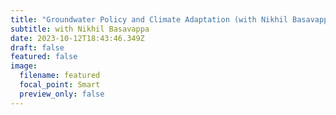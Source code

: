 ```yaml
---
title: "Groundwater Policy and Climate Adaptation (with Nikhil Basavappa)"
subtitle: with Nikhil Basavappa
date: 2023-10-12T18:43:46.349Z
draft: false
featured: false
image:
  filename: featured
  focal_point: Smart
  preview_only: false
---
```

